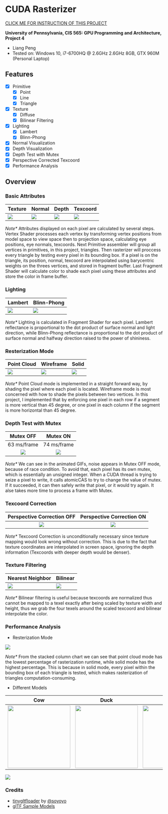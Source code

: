 CUDA Rasterizer
===============

[CLICK ME FOR INSTRUCTION OF THIS PROJECT](./INSTRUCTION.md)

**University of Pennsylvania, CIS 565: GPU Programming and Architecture, Project 4**

* Liang Peng
* Tested on: Windows 10, i7-6700HQ @ 2.6GHz 2.6GHz 8GB, GTX 960M (Personal Laptop)

## Features
* [x] Primitive
	* [x] Point
	* [x] Line
	* [x] Triangle
* [x] Texture
	* [x] Diffuse
	* [x] Bilinear Filtering
* [x] Lighting
	* [x] Lambert
	* [x] Blinn-Phong
* [x] Normal Visualization
* [x] Depth Visualization
* [x] Depth Test with Mutex
* [x] Perspective Corrected Texcoord
* [x] Performance Analysis

## Overview
### Basic Attributes
Texture | Normal | Depth | Texcoord
--- | --- | --- | ---
![](img/cover_diffuse.gif) | ![](img/cover_normal.gif) | ![](img/cover_depth.gif) | ![](img/cover_texcoord.gif)
_Note*_ Attributes displayed on each pixel are calculated by several steps. Vertex Shader processes each vertex by transforming vertex positions from model space to view space then to projection space, calculating eye positions, eye normals, texcoords. Next Primitive assembler will group all vertices in primitives, in this project, triangles. Then rasterizer will proccess every triangle by testing every pixel in its bounding box. If a pixel is on the triangle, its position, normal, texcoord are interpolated using barycentric weights on the threes vertices, and stored in fragment buffer. Last Fragment Shader will calculate color to shade each pixel using these attributes and store the color in frame buffer.

### Lighting
Lambert | Blinn-Phong
--- | ---
 ![](img/cover_lambert.gif) | ![](img/cover_blinnphong.gif)
_Note*_ Lighting is calculated in Fragment Shader for each pixel. Lambert reflectance is proportional to the dot product of surface normal and light direction, while Blinn-Phong reflectance is proportional to the dot product of surface normal and halfway direction raised to the power of shininess.

### Resterization Mode
Point Cloud | Wireframe | Solid
--- | --- | ---
![](img/point.gif) | ![](img/line.gif) | ![](img/triangle.gif)
 _Note*_ Point Cloud mode is implemented in a straight forward way, by shading the pixel where each pixel is located. Wireframe mode is most concerned with how to shade the pixels between two vertices. In this project, I implemented that by enforcing one pixel in each row if a segment is more vertical than 45 degree, or one pixel in each column if the segment is more horizontal than 45 degree.

### Depth Test with Mutex
Mutex OFF | Mutex ON
:---:|:---:
63 ms/frame | 74 ms/frame
![](img/mutex_off.gif) | ![](img/mutex_on.gif)
 _Note*_ We can see in the animated GIFs, noise appears in Mutex OFF mode, because of race condition. To avoid that, each pixel has its own mutex, which is essentially an unsigned integer. When a CUDA thread is trying to seize a pixel to write, it calls atomicCAS to try to change the value of mutex. If it succeeded, it can then safely write that pixel, or it would try again. It alse takes more time to process a frame with Mutex.

### Texcoord Correction
Perspective Correction OFF | Perspective Correction ON
:---:|:---:
 ![](img/texcoord0.gif) | ![](img/texcoord1.gif)
 _Note*_ Texcoord Correction is unconditionally necessary since texture mapping would look wrong without correction. This is due to the fact that texture coordinates are interpolated in screen space, ignoring the depth information (Texcoords with deeper depth would be denser).

### Texture Filtering
Nearest Neighbor | Bilinear
--- | ---
 ![](img/nearestneighbor.gif) | ![](img/bilinear.gif)
 _Note*_ Bilinear filtering is useful because texcoords are normalized thus cannot be mapped to a texel exactly after being scaled by texture width and height, thus we grab the four texels around the scaled texcoord and bilinear interpolate the color.

### Performance Analysis
* Resterization Mode

![](img/chart1.png)

_Note*_ From the stacked column chart we can see that point cloud mode has the lowest percentage of rasterization runtime, while solid mode has the highest percentage. This is because in solid mode, every pixel within the bounding box of each triangle is tested, which makes rasterization of triangles computation-consuming.

* Different Models

Cow | Duck | Truck
--- | --- | ---
<img src="img/cow.PNG" height="200"> | <img src="img/duck.PNG" height="200"> | <img src="img/truck.PNG" height="200">

![](img/chart2.png)

### Credits

* [tinygltfloader](https://github.com/syoyo/tinygltfloader) by [@soyoyo](https://github.com/syoyo)
* [glTF Sample Models](https://github.com/KhronosGroup/glTF/blob/master/sampleModels/README.md)
